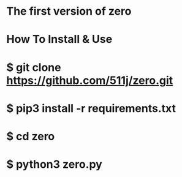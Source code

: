 # The first version of zero


# How To Install & Use

# $ git clone https://github.com/511j/zero.git

# $ pip3 install -r requirements.txt

# $ cd zero

# $ python3 zero.py

